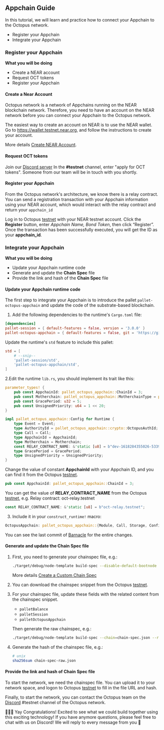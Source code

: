 ## Appchain Guide

In this tutorial, we will learn and practice how to connect your Appchain to the Octopus network.

* Register your Appchain
* Integrate your Appchain

### Register your Appchain

**What you will be doing**

* Create a NEAR account
* Request OCT tokens
* Register your Appchain

#### Create a Near Account

Octopus network is a network of Appchains running on the NEAR blockchain network. Therefore, you need to have an account on the NEAR network before you can connect your Appchain to the Octopus network.

The easiest way to create an account on NEAR is to use the NEAR wallet. Go to https://wallet.testnet.near.org, and follow the instructions to create your account.

More details [Create NEAR Account](https://docs.near.org/docs/develop/basics/create-account).

#### Request OCT tokens

Join our [Discord server](https://discord.gg/6GTJBkZA9Q)
In the **#testnet** channel, enter "apply for OCT tokens".
Someone from our team will be in touch with you shortly.

#### Register your Appchain

From the Octopus network's architecture, we know there is a relay contract. You can send a registration transaction with your Appchain information using your NEAR account, which would interact with the relay contract and return your ```appchain_id```

Log in to Octopus [testnet](https://testnet.oct.network/) with your NEAR testnet account. Click the **Register** button, enter *Appchain Name, Bond Token*, then click “Register”. Once the transaction has been successfully executed, you will get the ID as your **appchain_id**.

### Integrate your Appchain

**What you will be doing**

* Update your Appchain runtime code
* Generate and update the **Chain Spec** file
* Provide the link and hash of the **Chain Spec** file

#### Update your Appchain runtime code

The first step to integrate your Appchain is to introduce the pallet `pallet-octopus-appchain` and update the code of the substrate-based blockchain.

1. Add the following dependencies to the runtime's `Cargo.toml` file:

```TOML
[dependencies]
pallet-session = { default-features = false, version = '3.0.0' }
pallet-octopus-appchain = { default-features = false, git = 'https://github.com/octopus-network/pallet-octopus-appchain.git' }
```

Update the runtime's `std` feature to include this pallet:

```TOML
std = [
    # --snip--
    'pallet-session/std',
    'pallet-octopus-appchain/std',
]
```

2.Edit the runtime `lib.rs`, you should implement its trait like this:

```rust
parameter_types! {
	pub const AppchainId: pallet_octopus_appchain::ChainId = 3;
	pub const Motherchain: pallet_octopus_appchain::MotherchainType = pallet_octopus_appchain::MotherchainType::NEAR;
	pub const GracePeriod: u32 = 5;
	pub const UnsignedPriority: u64 = 1 << 20;
}

impl pallet_octopus_appchain::Config for Runtime {
	type Event = Event;
	type AuthorityId = pallet_octopus_appchain::crypto::OctopusAuthId;
	type Call = Call;
	type AppchainId = AppchainId;
	type Motherchain = Motherchain;
	const RELAY_CONTRACT_NAME: &'static [u8] = b"dev-1618284355026-5339538";
	type GracePeriod = GracePeriod;
	type UnsignedPriority = UnsignedPriority;
}
```

Change the value of constant **AppchainId** with your Appchain ID, and you can find it from the Octopus [testnet](https://testnet.oct.network/).

```Rust
pub const AppchainId: pallet_octopus_appchain::ChainId = 3;
```

You can get the value of **RELAY_CONTRACT_NAME** from the Octopus [testnet](https://testnet.oct.network/), e.g. Relay contract: oct-relay.testnet

```Rust
const RELAY_CONTRACT_NAME: &'static [u8] = b"oct-relay.testnet";
```

3. Include it in your `construct_runtime!` macro:

```rust
OctopusAppchain: pallet_octopus_appchain::{Module, Call, Storage, Config<T>, Event<T>, ValidateUnsigned},
```

You can see the last commit of [Barnacle](https://github.com/octopus-network/barnacle) for the entire changes.

#### Generate and update the Chain Spec file

1. First, you need to generate your chainspec file, e.g.:

   ```bash
   ./target/debug/node-template build-spec --disable-default-bootnode --chain local > chain-spec.json
   ```

    More details [Create a Custom Chain Spec](https://substrate.dev/docs/en/tutorials/start-a-private-network/customspec)

2. You can download the chainspec snippet from the Octopus [testnet](https://testnet.oct.network/).

3. For your chainspec file, update these fields with the related content from the chainspec snippet.

   * `palletBalance`
   * `palletSession`
   * `palletOctopusAppchain`

   Then generate the raw chainspec, e.g.:

   ```bash
   ./target/debug/node-template build-spec --chain=chain-spec.json --raw --disable-default-bootnode > chain-spec-raw.json
   ```

4. Generate the hash of the chainspec file, e.g.:

   ```bash
   # unix
   sha256sum chain-spec-raw.json
   ```

#### Provide the link and hash of Chain Spec file

To start the network, we need the chainspec file. You can upload it to your network space, and logon to Octopus [testnet](https://testnet.oct.network/) to fill in the file URL and hash.

Finally, to start the network, you can contact the Octopus team on the [Discord](https://discord.gg/6GTJBkZA9Q) #testnet channel of the Octopus network. 

🎉🎉🎉 Yay Congratulations! Excited to see what we could build together using this exciting technology! If you have anymore questions, please feel free to chat with us on Discord! We will reply to every message from you 🤟